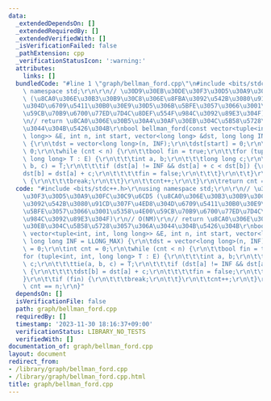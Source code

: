 ```yaml
---
data:
  _extendedDependsOn: []
  _extendedRequiredBy: []
  _extendedVerifiedWith: []
  _isVerificationFailed: false
  _pathExtension: cpp
  _verificationStatusIcon: ':warning:'
  attributes:
    links: []
  bundledCode: "#line 1 \"graph/bellman_ford.cpp\"\n#include <bits/stdc++.h>\r\nusing\
    \ namespace std;\r\n\r\n// \u30D9\u30EB\u30DE\u30F3\u30D5\u30A9\u30FC\u30C9\u6CD5\
    \ (\u8CA0\u306E\u30B3\u30B9\u30C8\u306E\u8FBA\u3092\u542B\u3080\u91CD\u307F\u4ED8\
    \u304D\u6709\u5411\u30B0\u30E9\u30D5\u306B\u5BFE\u3057\u3066\u3001\u5358\u4E00\
    \u59CB\u70B9\u6700\u77ED\u7D4C\u8DEF\u554F\u984C\u3092\u89E3\u304F)\r\n// O(NM)\r\
    \n// return \u8CA0\u306E\u30B5\u30A4\u30AF\u30EB\u304C\u5B58\u5728\u3057\u306A\
    \u3044\u304B\u5426\u304B\r\nbool bellman_ford(const vector<tuple<int, int, long\
    \ long>> &E, int n, int start, vector<long long> &dst, long long INF = LLONG_MAX)\
    \ {\r\n\tdst = vector<long long>(n, INF);\r\n\tdst[start] = 0;\r\n\tint cnt =\
    \ 0;\r\n\twhile (cnt < n) {\r\n\t\tbool fin = true;\r\n\t\tfor (tuple<int, int,\
    \ long long> T : E) {\r\n\t\t\tint a, b;\r\n\t\t\tlong long c;\r\n\t\t\ttie(a,\
    \ b, c) = T;\r\n\t\t\tif (dst[a] != INF && dst[a] + c < dst[b]) {\r\n\t\t\t\t\
    dst[b] = dst[a] + c;\r\n\t\t\t\tfin = false;\r\n\t\t\t}\r\n\t\t}\r\n\t\tif (fin)\
    \ {\r\n\t\t\tbreak;\r\n\t\t}\r\n\t\tcnt++;\r\n\t}\r\n\treturn cnt == n;\r\n}\n"
  code: "#include <bits/stdc++.h>\r\nusing namespace std;\r\n\r\n// \u30D9\u30EB\u30DE\
    \u30F3\u30D5\u30A9\u30FC\u30C9\u6CD5 (\u8CA0\u306E\u30B3\u30B9\u30C8\u306E\u8FBA\
    \u3092\u542B\u3080\u91CD\u307F\u4ED8\u304D\u6709\u5411\u30B0\u30E9\u30D5\u306B\
    \u5BFE\u3057\u3066\u3001\u5358\u4E00\u59CB\u70B9\u6700\u77ED\u7D4C\u8DEF\u554F\
    \u984C\u3092\u89E3\u304F)\r\n// O(NM)\r\n// return \u8CA0\u306E\u30B5\u30A4\u30AF\
    \u30EB\u304C\u5B58\u5728\u3057\u306A\u3044\u304B\u5426\u304B\r\nbool bellman_ford(const\
    \ vector<tuple<int, int, long long>> &E, int n, int start, vector<long long> &dst,\
    \ long long INF = LLONG_MAX) {\r\n\tdst = vector<long long>(n, INF);\r\n\tdst[start]\
    \ = 0;\r\n\tint cnt = 0;\r\n\twhile (cnt < n) {\r\n\t\tbool fin = true;\r\n\t\t\
    for (tuple<int, int, long long> T : E) {\r\n\t\t\tint a, b;\r\n\t\t\tlong long\
    \ c;\r\n\t\t\ttie(a, b, c) = T;\r\n\t\t\tif (dst[a] != INF && dst[a] + c < dst[b])\
    \ {\r\n\t\t\t\tdst[b] = dst[a] + c;\r\n\t\t\t\tfin = false;\r\n\t\t\t}\r\n\t\t\
    }\r\n\t\tif (fin) {\r\n\t\t\tbreak;\r\n\t\t}\r\n\t\tcnt++;\r\n\t}\r\n\treturn\
    \ cnt == n;\r\n}"
  dependsOn: []
  isVerificationFile: false
  path: graph/bellman_ford.cpp
  requiredBy: []
  timestamp: '2023-11-30 18:16:37+09:00'
  verificationStatus: LIBRARY_NO_TESTS
  verifiedWith: []
documentation_of: graph/bellman_ford.cpp
layout: document
redirect_from:
- /library/graph/bellman_ford.cpp
- /library/graph/bellman_ford.cpp.html
title: graph/bellman_ford.cpp
---
```

